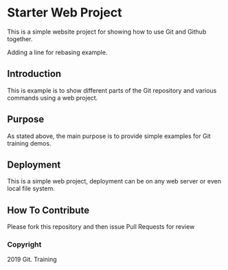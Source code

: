 # Starter Web Project

This is a simple website project for showing how to use Git and Github together.

 Adding a line for rebasing example.

## Introduction

This is example is to show different parts of the Git repository and various commands using a web project.

## Purpose

As stated above, the main purpose is to provide simple examples for Git training demos.

## Deployment

This is a simple web project, deployment can be on any web server or even  local file system.

## How To Contribute

Please fork this repository and then issue Pull Requests for review

### Copyright

2019 Git. Training
